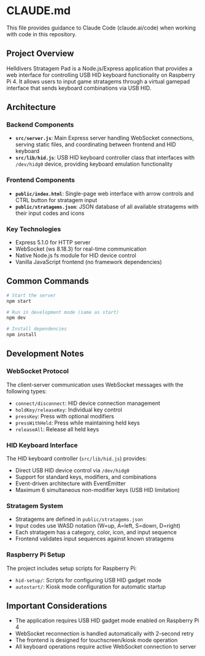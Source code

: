 # CLAUDE.md

This file provides guidance to Claude Code (claude.ai/code) when working with code in this repository.

## Project Overview

Helldivers Stratagem Pad is a Node.js/Express application that provides a web interface for controlling USB HID keyboard functionality on Raspberry Pi 4. It allows users to input game stratagems through a virtual gamepad interface that sends keyboard combinations via USB HID.

## Architecture

### Backend Components
- **`src/server.js`**: Main Express server handling WebSocket connections, serving static files, and coordinating between frontend and HID keyboard
- **`src/lib/hid.js`**: USB HID keyboard controller class that interfaces with `/dev/hidg0` device, providing keyboard emulation functionality

### Frontend Components
- **`public/index.html`**: Single-page web interface with arrow controls and CTRL button for stratagem input
- **`public/stratagems.json`**: JSON database of all available stratagems with their input codes and icons

### Key Technologies
- Express 5.1.0 for HTTP server
- WebSocket (ws 8.18.3) for real-time communication
- Native Node.js fs module for HID device control
- Vanilla JavaScript frontend (no framework dependencies)

## Common Commands

```bash
# Start the server
npm start

# Run in development mode (same as start)
npm dev

# Install dependencies
npm install
```

## Development Notes

### WebSocket Protocol
The client-server communication uses WebSocket messages with the following types:
- `connect/disconnect`: HID device connection management
- `holdKey/releaseKey`: Individual key control
- `pressKey`: Press with optional modifiers
- `pressWithHeld`: Press while maintaining held keys
- `releaseAll`: Release all held keys

### HID Keyboard Interface
The HID keyboard controller (`src/lib/hid.js`) provides:
- Direct USB HID device control via `/dev/hidg0`
- Support for standard keys, modifiers, and combinations
- Event-driven architecture with EventEmitter
- Maximum 6 simultaneous non-modifier keys (USB HID limitation)

### Stratagem System
- Stratagems are defined in `public/stratagems.json`
- Input codes use WASD notation (W=up, A=left, S=down, D=right)
- Each stratagem has a category, color, icon, and input sequence
- Frontend validates input sequences against known stratagems

### Raspberry Pi Setup
The project includes setup scripts for Raspberry Pi:
- `hid-setup/`: Scripts for configuring USB HID gadget mode
- `autostart/`: Kiosk mode configuration for automatic startup

## Important Considerations

- The application requires USB HID gadget mode enabled on Raspberry Pi 4
- WebSocket reconnection is handled automatically with 2-second retry
- The frontend is designed for touchscreen/kiosk mode operation
- All keyboard operations require active WebSocket connection to server